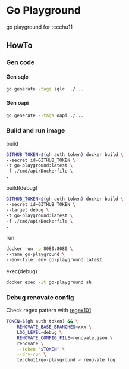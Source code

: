 # Go Playground

go playground for tecchu11

## HowTo

### Gen code

#### Gen sqlc

```bash
go generate -tags sqlc  ./... 
```

#### Gen oapi

```bash
go generate --tags oapi ./...
```

### Build and run image

build

```bash
GITHUB_TOKEN=$(gh auth token) docker build \
--secret id=GITHUB_TOKEN \
-t go-playground:latest \
-f ./cmd/api/Dockerfile \
.
```

build(debug)

```bash
GITHUB_TOKEN=$(gh auth token) docker build \
--secret id=GITHUB_TOKEN \
--target debug \
-t go-playground:latest \
-f ./cmd/api/Dockerfile \
.
```

run
```bash
docker run -p 8080:8080 \
--name go-playground \
--env-file .env go-playground:latest
```

exec(debug)

```bash
docker exec -it go-playground sh
```

### Debug renovate config

Check regex pattern with [regex101](https://regex101.com/)

```bash
TOKEN=$(gh auth token) && \
    RENOVATE_BASE_BRANCHES=xxx \
    LOG_LEVEL=debug \
    RENOVATE_CONFIG_FILE=renovate.json \
    renovate \
    --token "$TOKEN" \
    --dry-run \
    tecchu11/go-playground > renovate.log
```
